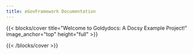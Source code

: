 ```yaml
---
title: eGovFramework Documentation
---
```


{{< blocks/cover title="Welcome to Goldydocs: A Docsy Example Project!" image_anchor="top" height="full" >}}

{{< /blocks/cover >}}

